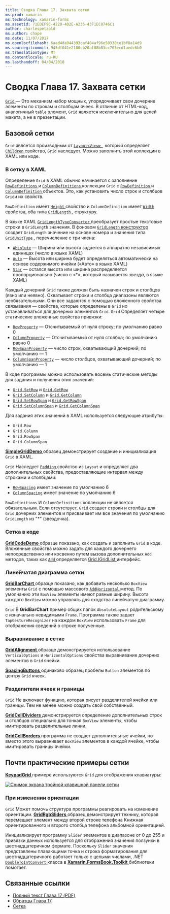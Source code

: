 ```yaml
---
title: Сводка Глава 17. Захвата сетки
ms.prod: xamarin
ms.technology: xamarin-forms
ms.assetid: 71EDEF9C-4220-4D2E-A235-43F1EC8746C1
author: charlespetzold
ms.author: chape
ms.date: 11/07/2017
ms.openlocfilehash: 6aad4da944393caf404af96e50330ce1bf8a14d9
ms.sourcegitcommit: 945df041e2180cb20af08b83cc703ecd1aedc6b0
ms.translationtype: MT
ms.contentlocale: ru-RU
ms.lasthandoff: 04/04/2018
---
```

# <a name="summary-of-chapter-17-mastering-the-grid"></a>Сводка Глава 17. Захвата сетки

[ `Grid` ](https://developer.xamarin.com/api/type/Xamarin.Forms.Grid/) — Это механизм набор мощных, упорядочивает свои дочерние элементы по строкам и столбцам ячеек. В отличие от HTML-код, аналогичный `table` элемент, `Grid` является исключительно для целей макета, а не в презентации.

## <a name="the-basic-grid"></a>Базовой сетки

`Grid` является производным от [ `Layout<View>` ](https://developer.xamarin.com/api/type/Xamarin.Forms.Layout%3CT%3E/), который определяет [ `Children` ](https://developer.xamarin.com/api/property/Xamarin.Forms.Layout%3CT%3E.Children/) свойство, `Grid` наследует. Можно заполнить этой коллекции в XAML или коде.

### <a name="the-grid-in-xaml"></a>В сетку в XAML

Определение `Grid` в XAML обычно начинается с заполнение [ `RowDefinitions` ](https://developer.xamarin.com/api/property/Xamarin.Forms.Grid.RowDefinitions/) и [ `ColumnDefinitions` ](https://developer.xamarin.com/api/property/Xamarin.Forms.Grid.ColumnDefinitions/) коллекции `Grid` с [ `RowDefinition` ](https://developer.xamarin.com/api/type/Xamarin.Forms.RowDefinition/) и [ `ColumnDefinition` ](https://developer.xamarin.com/api/type/Xamarin.Forms.ColumnDefinition/) объектов. Это, как установить число строк и столбцов `Grid`и их свойств.

`RowDefinition` имеет [ `Height` ](https://developer.xamarin.com/api/property/Xamarin.Forms.RowDefinition.Height/) свойство и `ColumnDefinition` имеет [ `Width` ](https://developer.xamarin.com/api/property/Xamarin.Forms.ColumnDefinition.Width/) свойства, оба типа [ `GridLength` ](https://developer.xamarin.com/api/type/Xamarin.Forms.GridLength/), структуру.

В языке XAML [ `GridLengthTypeConverter` ](https://developer.xamarin.com/api/type/Xamarin.Forms.GridLengthTypeConverter/) преобразует простые текстовые строки в `GridLength` значения. В фоновом [ `GridLength` конструктор](https://developer.xamarin.com/api/constructor/Xamarin.Forms.GridLength.GridLength/p/System.Double/Xamarin.Forms.GridUnitType/) создает `GridLength` значение на основе номера и значения типа [ `GridUnitType` ](https://developer.xamarin.com/api/type/Xamarin.Forms.GridUnitType/), перечисление с три члена:

- [`Absolute`](https://developer.xamarin.com/api/field/Xamarin.Forms.GridUnitType.Absolute/) &mdash; Ширина или высота задается в аппаратно независимых единицах (число в языке XAML)
- [`Auto`](https://developer.xamarin.com/api/field/Xamarin.Forms.GridUnitType.Auto/) &mdash; Высота или ширина будет определяться автоматически на основе содержимого ячейки («Авто» в языке XAML)
- [`Star`](https://developer.xamarin.com/api/field/Xamarin.Forms.GridUnitType.Star/) &mdash; остался высота или ширина распределяется пропорционально (число с «\*», который называется *звезда*, в языке XAML)

Каждый дочерний `Grid` также должен быть назначен строк и столбцов (явно или неявно). Охватывает строки и столбца диапазоны являются необязательными. Они все задаются с помощью вложенного свойства связывания &mdash; свойства, которые определены в `Grid` но устанавливаться для дочерних элементов `Grid`. `Grid` Определяет четыре статические вложенные свойства привязки:

- [`RowProperty`](https://developer.xamarin.com/api/field/Xamarin.Forms.Grid.RowProperty/) &mdash; Отсчитываемый от нуля строку; по умолчанию равно 0
- [`ColumnProperty`](https://developer.xamarin.com/api/field/Xamarin.Forms.Grid.ColumnProperty/) &mdash; Отсчитываемый от нуля столбца; по умолчанию равно 0
- [`RowSpanProperty`](https://developer.xamarin.com/api/field/Xamarin.Forms.Grid.RowSpanProperty/) &mdash; число строк, охватывающий дочерний; по умолчанию — 1
- [`ColumnSpanProperty`](https://developer.xamarin.com/api/field/Xamarin.Forms.Grid.ColumnSpanProperty/) &mdash; число столбцов, охватывающий дочерний; по умолчанию — 1

В коде программы можно использовать восемь статические методы для задания и получения этих значений:

- [`Grid.SetRow`](https://developer.xamarin.com/api/member/Xamarin.Forms.Grid.SetRow/p/Xamarin.Forms.BindableObject/System.Int32/) и [`Grid.GetRow`](https://developer.xamarin.com/api/member/Xamarin.Forms.Grid.GetRow/p/Xamarin.Forms.BindableObject/)
- [`Grid.SetColumn`](https://developer.xamarin.com/api/member/Xamarin.Forms.Grid.SetColumn/p/Xamarin.Forms.BindableObject/System.Int32/) и [`Grid.GetColumn`](https://developer.xamarin.com/api/member/Xamarin.Forms.Grid.GetColumn/p/Xamarin.Forms.BindableObject/)
- [`Grid.SetRowSpan`](https://developer.xamarin.com/api/member/Xamarin.Forms.Grid.SetRowSpan/p/Xamarin.Forms.BindableObject/System.Int32/) и [`Grid.GetRowSpan`](https://developer.xamarin.com/api/member/Xamarin.Forms.Grid.GetRowSpan/p/Xamarin.Forms.BindableObject/)
- [`Grid.SetColumnSpan`](https://developer.xamarin.com/api/member/Xamarin.Forms.Grid.SetColumnSpan/p/Xamarin.Forms.BindableObject/System.Int32/) и [`Grid.GetColumnSpan`](https://developer.xamarin.com/api/member/Xamarin.Forms.Grid.GetColumnSpan/p/Xamarin.Forms.BindableObject/)

Для задания этих значений в XAML используется следующие атрибуты:

- `Grid.Row`
- `Grid.Column`
- `Grid.RowSpan`
- `Grid.ColumnSpan`

[ **SimpleGridDemo** ](https://github.com/xamarin/xamarin-forms-book-samples/tree/master/Chapter17/SimpleGridDemo) образец демонстрирует создание и инициализация `Grid` в XAML.

`Grid` Наследует [ `Padding` ](https://developer.xamarin.com/api/property/Xamarin.Forms.Layout.Padding/) свойство из `Layout` и определяет два дополнительных свойства, предоставляющие интервал между строками и столбцами:

- [`RowSpacing`](https://developer.xamarin.com/api/property/Xamarin.Forms.Grid.RowSpacing/) имеет значение по умолчанию 6
- [`ColumnSpacing`](https://developer.xamarin.com/api/property/Xamarin.Forms.Grid.ColumnSpacing/) имеет значение по умолчанию 6

`RowDefinitions` И `ColumnDefinitions` коллекции не является обязательным. Если отсутствует, `Grid` создает строки и столбцы для `Grid` дочерних элементов и присваивает им все значения по умолчанию `GridLength` из "\*" (звездочка).

### <a name="the-grid-in-code"></a>Сетка в коде

[ **GridCodeDemo** ](https://github.com/xamarin/xamarin-forms-book-samples/tree/master/Chapter17/GridCodeDemo) образце показано, как создать и заполнить `Grid` в коде. Вложенные свойства можно задать для каждого дочернего непосредственно или косвенно путем вызова дополнительных `Add` методов, таких как [ `Add` ](https://developer.xamarin.com/api/member/Xamarin.Forms.Grid+IGridList%3CT%3E.Add/p/Xamarin.Forms.View/System.Int32/System.Int32/System.Int32/System.Int32/) определяется [Grid.IGridList<T> ](https://developer.xamarin.com/api/type/Xamarin.Forms.Grid+IGridList%3CT%3E/) интерфейс.

### <a name="the-grid-bar-chart"></a>Линейчатая диаграмма сетки

[ **GridBarChart** ](https://github.com/xamarin/xamarin-forms-book-samples/tree/master/Chapter17/GridBarChart) образце показано, как добавить несколько `BoxView` элементы `Grid` с помощью массового [ `AddHorizontal` ](https://developer.xamarin.com/api/member/Xamarin.Forms.Grid+IGridList%3CT%3E.AddHorizontal/p/System.Collections.Generic.IEnumerable%7BXamarin.Forms.View%7D/) метод. По умолчанию эти `BoxView` элементы имеют равные ширину. Высота каждого `BoxView` можно управлять для сходства линейчатую диаграмму.

`Grid` В **GridBarChart** пример общих папок `AbsoluteLayout` родительскому с изначально невидимыми `Frame`. Программа также задает `TapGestureRecognizer` на каждом `BoxView` использовать `Frame` для отображения сведений о строке полученные.

### <a name="alignment-in-the-grid"></a>Выравнивание в сетке

[ **GridAlignment** ](https://github.com/xamarin/xamarin-forms-book-samples/tree/master/Chapter17/GridAlignment) образце демонстрируется использование `VerticalOptions` и `HorizontalOptions` свойства выравнивание дочерних элементов в `Grid` ячейки.

[ **SpacingButtons** ](https://github.com/xamarin/xamarin-forms-book-samples/tree/master/Chapter17/SpacingButtons) одинаково образец пробелы `Button` элементов по центру `Grid` ячеек.

### <a name="cell-dividers-and-borders"></a>Разделители ячеек и границы

`Grid` Не включает функцию, которая рисует разделителей ячейки или границы. Тем не менее можно создать свой собственный.

[ **GridCellDividers** ](https://github.com/xamarin/xamarin-forms-book-samples/tree/master/Chapter17/GridCellDividers) демонстрируется определение дополнительных строк и столбцов специально для тонкая `BoxView` элементы, чтобы имитировать разделительные линии.

[ **GridCellBorders** ](https://github.com/xamarin/xamarin-forms-book-samples/tree/master/Chapter17/GridCellBorders) программа не создает дополнительные ячейки, но вместо этого выравнивает `BoxView` элементов в каждой ячейке, чтобы имитировать границы ячейки.

## <a name="almost-real-life-grid-examples"></a>Почти практические примеры сетки

[ **KeypadGrid** ](https://github.com/xamarin/xamarin-forms-book-samples/tree/master/Chapter17/KeypadGrid) примере используются `Grid` для отображения клавиатуры:

[![Снимок экрана тройной клавишной панели сетки](images/ch17fg12-small.png "клавиатуре сетки")](images/ch17fg12-large.png#lightbox "клавиатуре сетки")

### <a name="responding-to-orientation-changes"></a>При изменении ориентации

`Grid` Может помочь структура программы реагировать на изменение ориентации. [ **GridRgbSliders** ](https://github.com/xamarin/xamarin-forms-book-samples/tree/master/Chapter17/GridRgbSliders) образец демонстрирует технику, которая перемещает элемент между второй строке телефона Книжная ориентированного и второго столбца телефона альбомной ориентацией.

Инициализирует программу `Slider` элементов в диапазоне от 0 до 255 и привязки данных используется для отображения значения ползунки в шестнадцатеричном формате. Поскольку `Slider` значения представлены плавающими точка и строка форматирования для шестнадцатеричного работает только с целыми числами, .NET [ `DoubleToIntConvert` ](https://github.com/xamarin/xamarin-forms-book-samples/blob/master/Libraries/Xamarin.FormsBook.Toolkit/Xamarin.FormsBook.Toolkit/DoubleToIntConverter.cs) класса в [ **Xamarin.FormsBook.Toolkit** ](https://github.com/xamarin/xamarin-forms-book-samples/tree/master/Libraries/Xamarin.FormsBook.Toolkit) библиотеки помогает.



## <a name="related-links"></a>Связанные ссылки

- [Полный текст Глава 17 (PDF)](https://download.xamarin.com/developer/xamarin-forms-book/XamarinFormsBook-Ch17-Apr2016.pdf)
- [Образцы Глава 17](https://github.com/xamarin/xamarin-forms-book-samples/tree/master/Chapter17)
- [Сетка](~/xamarin-forms/user-interface/layouts/grid.md)
